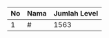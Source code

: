 | No | Nama            | Jumlah Level |
|----|-----------------|--------------|
| 1  | #    |    1563        |
